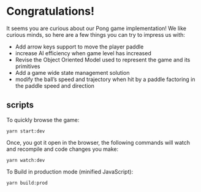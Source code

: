 # Congratulations!

It seems you are curious about our Pong game implementation! We like curious minds, so here are a few things you can try to impress us with:

- Add arrow keys support to move the player paddle
- increase AI efficiency when game level has increased
- Revise the Object Oriented Model used to represent the game and its primitives
- Add a game wide state management solution
- modify the ball’s speed and trajectory when hit by a paddle factoring in the paddle speed and direction


## scripts

To quickly browse the game:

```yarn start:dev```


Once, you got it open in the browser, the following commands will watch and recompile and code changes you make:

```yarn watch:dev```

To Build in production mode (minified JavaScript):

```yarn build:prod```




